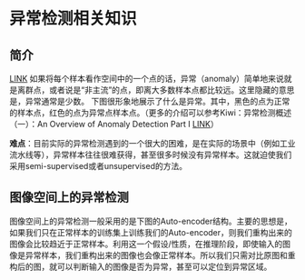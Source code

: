 # **异常检测相关知识**

## **简介**
[LINK](https://mp.weixin.qq.com/s?__biz=MzIxOTczOTM4NA==&mid=2247509039&idx=2&sn=a683d3aa9490d2e3195e7be5d756816c&chksm=97d441b8a0a3c8aec2360267522081f3db21fda276a7ec9881ed410829a5e9c89c519f8d4ed2&scene=0&xtrack=1&key=56a3b1411e85bb000bbd80aa6e0282fee39d8740d157a54131eba4101fb2c281a22da0d37f169044d5ee9cf1f60044d7862da7dffa5c4a250f00346aa67ed4aa21f7933c57cbeec6f5714e0cc5205e2e8cdede890f22ef3d4efa6b641b64460ddb035ede566204bb5225c93d46099db5487bba4f04eff6d16eac783eb885066b&ascene=1&uin=MTc5OTk4OTk0Mg%3D%3D&devicetype=Windows+XP&version=62060841&lang=en&exportkey=A%2BhjME%2F0XvxjW1Z%2B5l2lDl0%3D&pass_ticket=OCJlm83MoN5T6b0IyDIDr%2B2ilg9kWGap6J1HDcyYS85zh%2FxxYOcPZtrjljf7X3qP&wx_header=0)
如果将每个样本看作空间中的一个点的话，异常（anomaly）简单地来说就是离群点，或者说是“非主流”的点，即离大多数样本点都比较远。这里隐藏的意思是，异常通常是少数。
下图很形象地展示了什么是异常。其中，黑色的点为正常的样本点，红色的点为异常点样本点。（更多的介绍可以参考Kiwi：异常检测概述（一）：An Overview of Anomaly Detection Part I [LINK](ttps://zhuanlan.zhihu.com/p/50384515)）

**难点**：目前实际的异常检测遇到的一个很大的困难，是在实际的场景中（例如工业流水线等），异常样本往往很难获得，甚至很多时候没有异常样本。这就迫使我们采用semi-supervised或者unsupervised的方法。

## **图像空间上的异常检测**
图像空间上的异常检测一般采用的是下图的Auto-encoder结构。主要的思想是，如果我们只在正常样本的训练集上训练我们的Auto-encoder，则我们重构出来的图像会比较趋近于正常样本。利用这一个假设/性质，在推理阶段，即使输入的图像是异常样本，我们重构出来的图像也会像正常样本。所以我们只需对比原图和重构后的图，就可以判断输入的图像是否为异常，甚至可以定位到异常区域。
